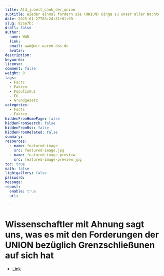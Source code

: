 ```yaml
---
title: Afd_jubelt_dank_der_union
subtitle: Wieder einmal fordern sie (UNION) Dinge zu unser aller Nachteil, zum Vorteil der AfD
date: 2025-01-27T08:24:31+01:00
slug: 82ae7bc
draft: false
author:
  name: WWD
  link: 
  email: wwd@wir-waren-das.de
  avatar:
description:
keywords:
license:
comment: false
weight: 0
tags:
  - Facts
  - Fakten
  - Populismus
  - EU
  - Grundgesetz
categories:
  - Facts
  - Fakten
hiddenFromHomePage: false
hiddenFromSearch: false
hiddenFromRss: false
hiddenFromRelated: false
summary:
resources:
  - name: featured-image
    src: featured-image.jpg
  - name: featured-image-preview
    src: featured-image-preview.jpg
toc: true
math: false
lightgallery: false
password:
message:
repost:
  enable: true
  url:

---
```

<!--more-->
# Wissenschaftler mit Ahnung sagt uns, was es mit den Forderungen der UNION bezüglich Grenzschließunen auf sich hat

- [Link](https://mastodon.social/@peterjelinek/113893845270406864)
